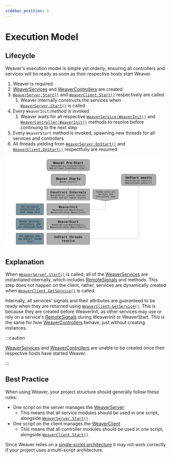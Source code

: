 ```yaml
---
sidebar_position: 1
---
```


# Execution Model

## Lifecycle

Weaver's execution model is simple yet orderly, ensuring all controllers and services will be ready as soon as their respective hosts start Weaver.

1. Weaver is required
2. [WeaverServices](/api/WeaverServer#WeaverService) and [WeaverControllers](/api/WeaverClient#WeaverController) are created
3. [`WeaverServer.Start()`](/api/WeaverServer#Start) and [`WeaverClient.Start()`](/api/WeaverClient#Start) respectively are called
	1. Weaver internally constructs the services when [`WeaverServer.Start()`](/api/WeaverServer#Start) is called
4. Every `WeaverInit` method is invoked
	1. Weaver waits for all respective [`WeaverService:WeaverInit()`](/api/WeaverServer#WeaverService) and [`WeaverController:WeaverInit()`](/api/WeaverClient#WeaverController) methods to resolve before continuing to the next step
5. Every `WeaverStart` method is invoked, spawning new threads for all services and controllers
6. All threads yielding from [`WeaverServer.OnStart()`](/api/WeaverServer#OnStart) and [`WeaverClient.OnStart()`](/api/WeaverClient#OnStart) respectfully are resumed

![Weaver's Execution Model](/extras-execution-model.svg)

## Explanation

When [`WeaverServer.Start()`](/api/WeaverServer#Start) is called, all of the [WeaverServices](/api/WeaverServer#WeaverService) are instantiated internally, which includes [RemoteSignals](/api/RemoteSignal) and methods. This step does not happen on the client, rather, services are dynamically created when [`WeaverClient.GetService()`](/api/WeaverClient#GetService) is called.

Internally, all services' signals and their attributes are guaranteed to be ready when they are returned using [`WeaverClient.GetService()`](/api/WeaverClient#GetService). This is because they are created before WeaverInit, as other services may use or rely on a service's [RemoteSignals](/api/RemoteSignal) during WeaverInit or WeaverStart. This is the same for how [WeaverControllers](/api/WeaverClient#WeaverController) behave, just without creating instances.

:::caution

[WeaverServices](/api/WeaverServer#WeaverService) and [WeaverControllers](/api/WeaverClient#WeaverController) are unable to be created once their respective hosts have started Weaver.

:::

## Best Practice

When using Weaver, your project structure should generally follow these rules:

* One script on the server manages the [WeaverServer](/api/WeaverServer)
	* This means that all service modules should be used in one script, alongside [`WeaverServer.Start()`](/api/WeaverServer#Start)
* One script on the client manages the [WeaverClient](/api/WeaverClient)
	* This means that all controller modules should be used in one script, alongside [`WeaverClient.Start()`](/api/WeaverClient#Start)

Since Weaver relies on a [single-script architecture](https://medium.com/roblox-development/this-article-was-originally-published-in-them-magazines-de995382e352) it may not work correctly if your project uses a multi-script architecture.
